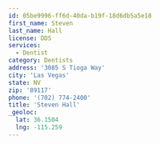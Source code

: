 ```yaml
---
id: 05be9996-ff6d-40da-b19f-18d6db5a5e18
first_name: Steven
last_name: Hall
license: DDS
services:
  - Dentist
category: Dentists
address: '3085 S Tioga Way'
city: 'Las Vegas'
state: NV
zip: '89117'
phone: '(702) 774-2400'
title: 'Steven Hall'
_geoloc:
  lat: 36.1504
  lng: -115.259
---
```

